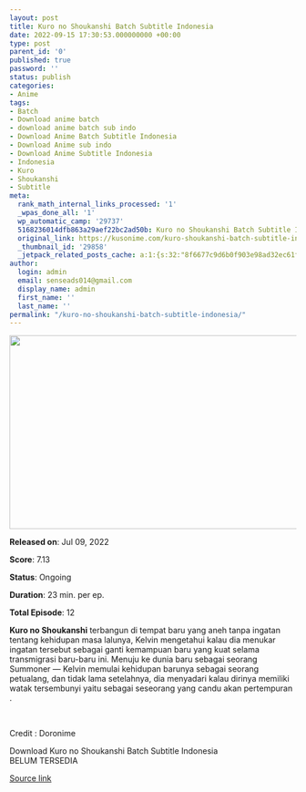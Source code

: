 ```yaml
---
layout: post
title: Kuro no Shoukanshi Batch Subtitle Indonesia
date: 2022-09-15 17:30:53.000000000 +00:00
type: post
parent_id: '0'
published: true
password: ''
status: publish
categories:
- Anime
tags:
- Batch
- Download anime batch
- download anime batch sub indo
- Download Anime Batch Subtitle Indonesia
- Download Anime sub indo
- Download Anime Subtitle Indonesia
- Indonesia
- Kuro
- Shoukanshi
- Subtitle
meta:
  rank_math_internal_links_processed: '1'
  _wpas_done_all: '1'
  wp_automatic_camp: '29737'
  5168236014dfb863a29aef22bc2ad50b: Kuro no Shoukanshi Batch Subtitle Indonesia
  original_link: https://kusonime.com/kuro-shoukanshi-batch-subtitle-indonesia/
  _thumbnail_id: '29858'
  _jetpack_related_posts_cache: a:1:{s:32:"8f6677c9d6b0f903e98ad32ec61f8deb";a:2:{s:7:"expires";i:1663509129;s:7:"payload";a:3:{i:0;a:1:{s:2:"id";i:28921;}i:1;a:1:{s:2:"id";i:28067;}i:2;a:1:{s:2:"id";i:28898;}}}}
author:
  login: admin
  email: senseads014@gmail.com
  display_name: admin
  first_name: ''
  last_name: ''
permalink: "/kuro-no-shoukanshi-batch-subtitle-indonesia/"
---
```

<p><img width="601" height="340" src="{{ site.baseurl }}/assets/2022/09/Kuro-no-Shoukanshi-601x340.jpg" class="attachment-thumb-large size-thumb-large wp-post-image" alt="" loading="lazy" title="Kuro no Shoukanshi Batch Subtitle Indonesia" srcset="https://kusonime.com/wp-content/uploads/2022/07/Kuro-no-Shoukanshi-601x340.jpg 601w, https://kusonime.com/wp-content/uploads/2022/07/Kuro-no-Shoukanshi-300x170.jpg 300w, https://kusonime.com/wp-content/uploads/2022/07/Kuro-no-Shoukanshi-768x435.jpg 768w, https://kusonime.com/wp-content/uploads/2022/07/Kuro-no-Shoukanshi-520x294.jpg 520w, https://kusonime.com/wp-content/uploads/2022/07/Kuro-no-Shoukanshi.jpg 1000w" sizes="(max-width: 601px) 100vw, 601px" />
<p><b>Released on</b>: Jul 09, 2022</p>
<p>
<p><b>Score</b>: 7.13</p>
<p>
<p><b>Status</b>: Ongoing</p>
<p>
<p><b>Duration</b>: 23 min. per ep.</p>
<p>
<p><b>Total Episode</b>: 12</p>
<p>
<p><strong>Kuro no Shoukanshi</strong> terbangun di tempat baru yang aneh tanpa ingatan tentang kehidupan masa lalunya, Kelvin mengetahui kalau dia menukar ingatan tersebut sebagai ganti kemampuan baru yang kuat selama transmigrasi baru-baru ini. Menuju ke dunia baru sebagai seorang Summoner — Kelvin memulai kehidupan barunya sebagai seorang petualang, dan tidak lama setelahnya, dia menyadari kalau dirinya memiliki watak tersembunyi yaitu sebagai seseorang yang candu akan pertempuran .</p>
<p>
<p> </p>
<p>
<p>Credit : Doronime</p>
<p>
<div class="smokeddl">
<div class="smokettl">Download Kuro no Shoukanshi Batch Subtitle Indonesia</div>
<div class="smokeurl">BELUM TERSEDIA</div>
</div>
<p><a href="https://kusonime.com/kuro-shoukanshi-batch-subtitle-indonesia/">Source link </a></p>
